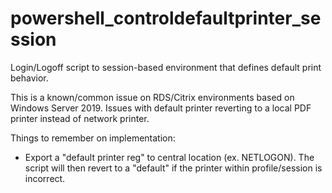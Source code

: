 # powershell_controldefaultprinter_session
Login/Logoff script to session-based environment that defines default print behavior. 

This is a known/common issue on RDS/Citrix environments based on Windows Server 2019. Issues with default printer reverting to a local PDF printer instead of network printer.

Things to remember on implementation:
- Export a "default printer reg" to central location (ex. NETLOGON). The script will then revert to a "default" if the printer within profile/session is incorrect.
